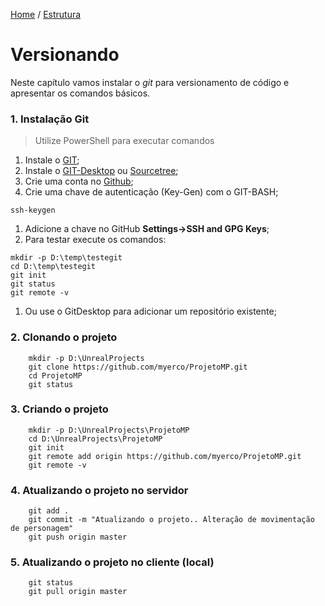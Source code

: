 [Home](https://myerco.github.io/unreal-engine) / [Estrutura](https://myerco.github.io/unreal-engine/1-estrutura.html)
# Versionando
Neste capítulo vamos instalar o *git* para versionamento de código e apresentar
os comandos básicos.

### 1. Instalação Git
> Utilize PowerShell para executar comandos

1. Instale o [GIT](https://git-scm.com/downloads);
1. Instale o [GIT-Desktop](https://desktop.github.com/) ou [Sourcetree](https://www.sourcetreeapp.com/);
1. Crie uma conta no [Github](https://github.com/);
1. Crie uma chave de autenticação (Key-Gen) com o GIT-BASH;
```shell
ssh-keygen
```
1. Adicione a chave no GitHub **Settings->SSH and GPG Keys**;
1. Para testar execute os comandos:
```shell
mkdir -p D:\temp\testegit
cd D:\temp\testegit
git init
git status
git remote -v
```
1. Ou use o GitDesktop para adicionar um repositório existente;

### 2. Clonando o projeto
```shell
    mkdir -p D:\UnrealProjects
    git clone https://github.com/myerco/ProjetoMP.git
    cd ProjetoMP
    git status
```
### 3. Criando o projeto
```shell
    mkdir -p D:\UnrealProjects\ProjetoMP
    cd D:\UnrealProjects\ProjetoMP
    git init
    git remote add origin https://github.com/myerco/ProjetoMP.git
    git remote -v
```
### 4. Atualizando o projeto no servidor
```shell
    git add .
    git commit -m "Atualizando o projeto.. Alteração de movimentação de personagem"
    git push origin master
```
### 5. Atualizando o projeto no cliente (local)
```shell
    git status
    git pull origin master
```
